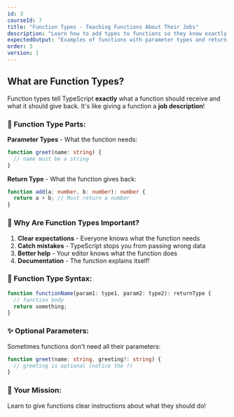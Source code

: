 ```yaml
---
id: 3
courseId: 7
title: "Function Types - Teaching Functions About Their Jobs"
description: "Learn how to add types to functions so they know exactly what to expect!"
expectedOutput: "Examples of functions with parameter types and return types"
order: 3
version: 1
---
```


## What are Function Types?

Function types tell TypeScript **exactly** what a function should receive and what it should give back. It's like giving a function a **job description**!

### 🎯 Function Type Parts:

**Parameter Types** - What the function needs:
```typescript
function greet(name: string) {
  // name must be a string
}
```

**Return Type** - What the function gives back:
```typescript
function add(a: number, b: number): number {
  return a + b; // Must return a number
}
```

### 🤔 Why Are Function Types Important?

1. **Clear expectations** - Everyone knows what the function needs
2. **Catch mistakes** - TypeScript stops you from passing wrong data
3. **Better help** - Your editor knows what the function does
4. **Documentation** - The function explains itself!

### 📝 Function Type Syntax:

```typescript
function functionName(param1: type1, param2: type2): returnType {
  // function body
  return something;
}
```

### ✨ Optional Parameters:

Sometimes functions don't need all their parameters:
```typescript
function greet(name: string, greeting?: string) {
  // greeting is optional (notice the ?)
}
```

### 🚀 Your Mission:

Learn to give functions clear instructions about what they should do!